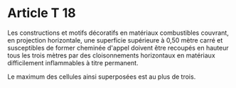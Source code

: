 # Article T 18

Les constructions et motifs décoratifs en matériaux combustibles couvrant, en projection horizontale, une superficie supérieure à 0,50 mètre carré et susceptibles de former cheminée d'appel doivent être recoupés en hauteur tous les trois mètres par des cloisonnements horizontaux en matériaux difficilement inflammables à titre permanent.

Le maximum des cellules ainsi superposées est au plus de trois.
